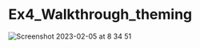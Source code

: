 # Ex4_Walkthrough_theming

![Screenshot 2023-02-05 at 8 34 51](https://user-images.githubusercontent.com/28098368/216805769-d154fa3f-72b4-4836-b783-adbff8171586.png)

